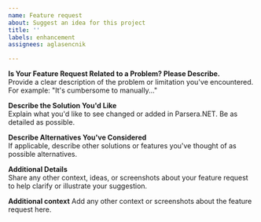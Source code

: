 ```yaml
---
name: Feature request
about: Suggest an idea for this project
title: ''
labels: enhancement
assignees: aglasencnik

---
```


**Is Your Feature Request Related to a Problem? Please Describe.**  
Provide a clear description of the problem or limitation you've encountered. For example: "It's cumbersome to manually..."

**Describe the Solution You'd Like**  
Explain what you'd like to see changed or added in Parsera.NET. Be as detailed as possible.

**Describe Alternatives You've Considered**  
If applicable, describe other solutions or features you've thought of as possible alternatives.

**Additional Details**  
Share any other context, ideas, or screenshots about your feature request to help clarify or illustrate your suggestion.

**Additional context**
Add any other context or screenshots about the feature request here.
